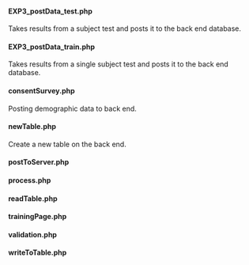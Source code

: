 #### EXP3_postData_test.php
Takes results from a subject test and posts it to the back end database.

#### EXP3_postData_train.php
Takes results from a single subject test and posts it to the back end database.

#### consentSurvey.php
Posting demographic data to back end.

#### newTable.php
Create a new table on the back end.

#### postToServer.php
#### process.php
#### readTable.php
#### trainingPage.php
#### validation.php
#### writeToTable.php
